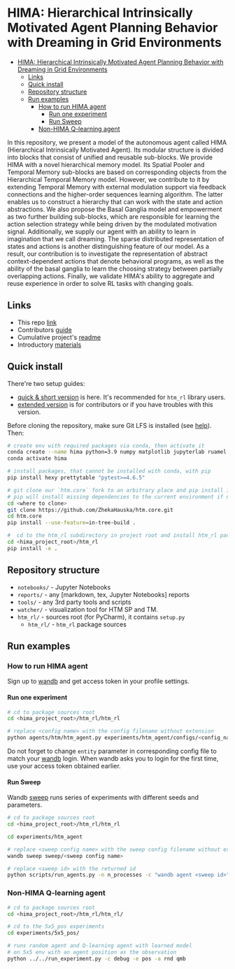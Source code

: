 # HIMA: Hierarchical Intrinsically Motivated Agent Planning Behavior with Dreaming in Grid Environments

- [HIMA: Hierarchical Intrinsically Motivated Agent Planning Behavior with Dreaming in Grid Environments](#hima-hierarchical-intrinsically-motivated-agent-planning-behavior-with-dreaming-in-grid-environments)
  - [Links](#links)
  - [Quick install](#quick-install)
  - [Repository structure](#repository-structure)
  - [Run examples](#run-examples)
    - [How to run HIMA agent](#how-to-run-hima-agent)
      - [Run one experiment](#run-one-experiment)
      - [Run Sweep](#run-sweep)
    - [Non-HIMA Q-learning agent](#non-hima-q-learning-agent)

In this repository, we present a model of the autonomous agent called HIMA (Hierarchical Intrinsically Motivated Agent). Its modular structure is divided into blocks that consist of unified and reusable sub-blocks. We provide HIMA with a novel hierarchical memory model. Its Spatial Pooler and Temporal Memory sub-blocks are based on corresponding objects from the Hierarchical Temporal Memory model. However, we contribute to it by extending Temporal Memory with external modulation support via feedback connections and the higher-order sequences learning algorithm. The latter enables us to construct a hierarchy that can work with the state and action abstractions. We also propose the Basal Ganglia model and empowerment as two further building sub-blocks, which are responsible for learning the action selection strategy while being driven by the modulated motivation signal. Additionally, we supply our agent with an ability to learn in imagination that we call dreaming. The sparse distributed representation of states and actions is another distinguishing feature of our model. As a result, our contribution is to investigate the representation of abstract context-dependent actions that denote behavioral programs, as well as the ability of the basal ganglia to learn the choosing strategy between partially overlapping actions. Finally, we validate HIMA's ability to aggregate and reuse experience in order to solve RL tasks with changing goals.

## Links

- This repo [link](https://github.com/cog-isa/htm-rl)
- Contributors [guide](./CONTRIBUTING.md)
- Cumulative project's [readme](./htm_rl/htm_rl/README.md)
- Introductory [materials](./intro.md)

## Quick install

There're two setup guides:

- [quick & short version](#quick-install) is here. It's recommended for `htm_rl` library users.
- [extended version](./install.md/#install-requirements) is for contributors or if you have troubles with this version.

Before cloning the repository, make sure Git LFS is installed (see [help](./install.md/#git-lfs)). Then:

```bash
# create env with required packages via conda, then activate it
conda create --name hima python=3.9 numpy matplotlib jupyterlab ruamel.yaml tqdm wandb mock imageio seaborn
conda activate hima

# install packages, that cannot be installed with conda, with pip
pip install hexy prettytable "pytest>=4.6.5"

# git clone our `htm.core` fork to an arbitrary place and pip install it from sources
# pip will install missing dependencies to the current environment if needed
cd <where to clone>
git clone https://github.com/ZhekaHauska/htm.core.git
cd htm.core
pip install --use-feature=in-tree-build .

#  cd to the htm_rl subdirectory in project root and install htm_rl package
cd <hima_project_root>/htm_rl
pip install -e .
```

## Repository structure

- `notebooks/` - Jupyter Notebooks
- `reports/` - any [markdown, tex, Jupyter Notebooks] reports
- `tools/` - any 3rd party tools and scripts
- `watcher/` - visualization tool for HTM SP and TM.
- `htm_rl/` - sources root (for PyCharm), it contains `setup.py`
  - `htm_rl/` - `htm_rl` package sources

## Run examples

### How to run HIMA agent

Sign up to [wandb](https://wandb.ai/) and get access token in your profile settings.

#### Run one experiment

``` bash
# cd to package sources root
cd <hima_project_root>/htm_rl/htm_rl

# replace <config name> with the config filename without extension
python agents/htm/htm_agent.py experiments/htm_agent/configs/<config_name>
```

Do not forget to change `entity` parameter in corresponding config file to match your [wandb](https://wandb.ai/) login. When wandb asks you to login for the first time, use your access token obtained earlier.

#### Run Sweep

Wandb [sweep](https://docs.wandb.ai/guides/sweeps) runs series of experiments with different seeds and parameters.

```bash
# cd to package sources root
cd <hima_project_root>/htm_rl/htm_rl

cd experiments/htm_agent

# replace <sweep config name> with the sweep config filename without extension
wandb sweep sweep/<sweep config name>

# replace <sweep id> with the returned id
python scripts/run_agents.py -n n_processes -c "wandb agent <sweep id>"
```

### Non-HIMA Q-learning agent

```bash
# cd to package sources root
cd <hima_project_root>/htm_rl/htm_rl/

# cd to the 5x5_pos experiments
cd experiments/5x5_pos/

# runs random agent and Q-learning agent with learned model 
# on 5x5 env with an agent position as the observation
python ../../run_experiment.py -c debug -e pos -a rnd qmb
```
